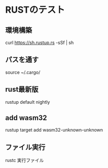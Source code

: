 # RUSTのテスト

## 環境構築
curl https://sh.rustup.rs -sSf | sh

## パスを通す
source ~/.cargo/

## rust最新版
rustup default nightly

## add wasm32
rustup target add wasm32-unknown-unknown

## ファイル実行
rustc 実行ファイル
